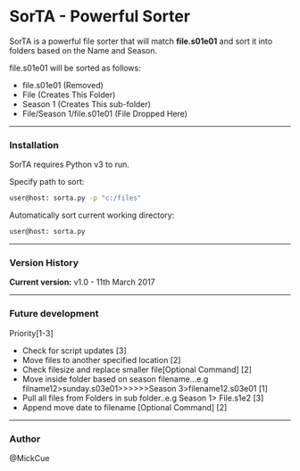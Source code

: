 # SorTA - Powerful Sorter

SorTA is a powerful file sorter that will match **file.s01e01** and sort it into folders based on the Name and Season.

file.s01e01 will be sorted as follows:

 - file.s01e01 (Removed)
 - File (Creates This Folder) 
 - Season 1 (Creates This sub-folder) 
 - File/Season 1/file.s01e01 (File Dropped Here)

___
### Installation

SorTA requires Python v3 to run.

Specify path to sort:

```sh
user@host: sorta.py -p "c:/files"
```
Automatically sort current working directory:
```sh
user@host: sorta.py 
```

___
### Version History

**Current version:** v1.0  - 11th March 2017
___
### Future development
Priority[1-3]
- Check for script updates [3]
- Move files to another specified location [2]
- Check filesize and replace smaller file[Optional Command] [2]
- Move inside folder based on season filename...e.g filname12>sunday.s03e01>>>>>>Season 3>filename12.s03e01 [1]
- Pull all files from Folders in sub folder..e.g Season 1> File.s1e2 [3]
- Append move date to filename [Optional Command] [2]

___
### Author
@MickCue

